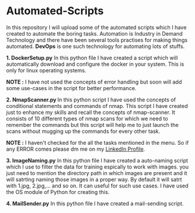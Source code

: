 # Automated-Scripts
In this repository I will upload some of the automated scripts which I have created to automate the boring tasks. Automation is Industry in Demand Technology and there have been several tools practises for making things automated. <b>DevOps</b> is one such technology for automating lots of stuffs.<br>

<b>1. DockerSetup.py</b>
In this python file I have created a script which will automatically download and configure the docker in your system. This is only for linux operating systems. <br>

<b>NOTE :</b> I have not used the concepts of error handling but soon will add some use-cases in the script for better performance.<br>

<b>2. NmapScanner.py </b>
In this python script I have used the concepts of conditional statements and commands of nmap. This script I have created just to enhance my skills and recall the concepts of nmap-scanner. It consists of 10 different types of nmap scans for which we need to remember the commands but this script will help me to just launch the scans without mugging up the commands for every other task.

<b>NOTE :</b> I haven't checked for the all the tasks mentioned in the menu. So if any ERROR comes please dm me on my <a href="https://www.linkedin.com/in/abhinavdubey26/">LinkedIn Profile</a>.<br>

<b>3. ImageNaming.py</b>
In this python file I have created a auto-naming script which I use to filter the data for training espically to work with images. you just need to mention the directory path in which images are present and it will satrting naming those images in a proper way. By default it will satrt with 1.jpg, 2.jpg,... and so on. It can useful for such use cases. I have used the OS module of Python for creating this.<br>

<b>4. MailSender.py</b>
In this python file I have created a mail-sending script.


